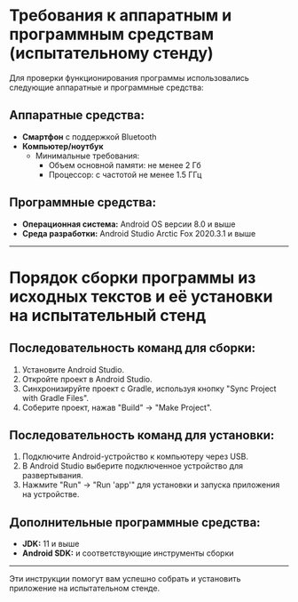 # Требования к аппаратным и программным средствам (испытательному стенду)

Для проверки функционирования программы использовались следующие аппаратные и программные средства:

## Аппаратные средства:
- **Смартфон** с поддержкой Bluetooth
- **Компьютер/ноутбук**
  - Минимальные требования:
    - Объем основной памяти: не менее 2 Гб
    - Процессор: с частотой не менее 1.5 ГГц

## Программные средства:
- **Операционная система:** Android OS версии 8.0 и выше
- **Среда разработки:** Android Studio Arctic Fox 2020.3.1 и выше

---

# Порядок сборки программы из исходных текстов и её установки на испытательный стенд

## Последовательность команд для сборки:
1. Установите Android Studio.
2. Откройте проект в Android Studio.
3. Синхронизируйте проект с Gradle, используя кнопку "Sync Project with Gradle Files".
4. Соберите проект, нажав "Build" -> "Make Project".

## Последовательность команд для установки:
1. Подключите Android-устройство к компьютеру через USB.
2. В Android Studio выберите подключенное устройство для развертывания.
3. Нажмите "Run" -> "Run 'app'" для установки и запуска приложения на устройстве.

## Дополнительные программные средства:
- **JDK:** 11 и выше
- **Android SDK:** и соответствующие инструменты сборки

---

Эти инструкции помогут вам успешно собрать и установить приложение на испытательном стенде.
